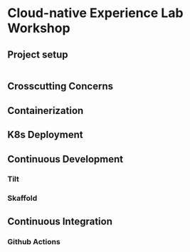 # Cloud-native Experience Lab Workshop

## Project setup

```bash
```

## Crosscutting Concerns

## Containerization

## K8s Deployment

## Continuous Development

### Tilt

### Skaffold

## Continuous Integration

### Github Actions
